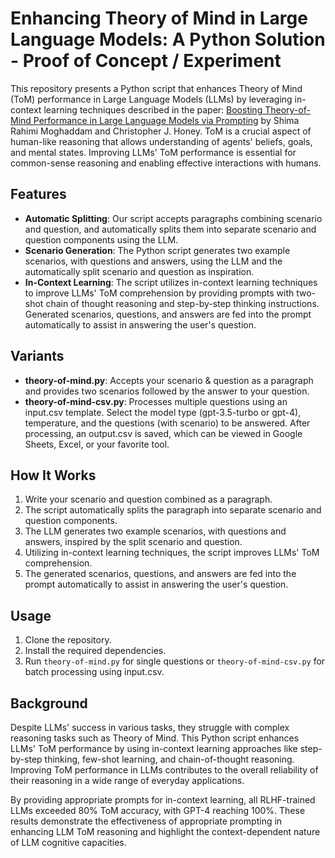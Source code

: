# Enhancing Theory of Mind in Large Language Models: A Python Solution - Proof of Concept / Experiment

This repository presents a Python script that enhances Theory of Mind (ToM) performance in Large Language Models (LLMs) by leveraging in-context learning techniques described in the paper: [Boosting Theory-of-Mind Performance in Large Language Models via Prompting](https://arxiv.org/pdf/2304.11490.pdf) by Shima Rahimi Moghaddam and Christopher J. Honey. ToM is a crucial aspect of human-like reasoning that allows understanding of agents' beliefs, goals, and mental states. Improving LLMs' ToM performance is essential for common-sense reasoning and enabling effective interactions with humans.

## Features

- **Automatic Splitting**: Our script accepts paragraphs combining scenario and question, and automatically splits them into separate scenario and question components using the LLM.
- **Scenario Generation**: The Python script generates two example scenarios, with questions and answers, using the LLM and the automatically split scenario and question as inspiration.
- **In-Context Learning**: The script utilizes in-context learning techniques to improve LLMs' ToM comprehension by providing prompts with two-shot chain of thought reasoning and step-by-step thinking instructions. Generated scenarios, questions, and answers are fed into the prompt automatically to assist in answering the user's question.

## Variants

- **theory-of-mind.py**: Accepts your scenario & question as a paragraph and provides two scenarios followed by the answer to your question.
- **theory-of-mind-csv.py**: Processes multiple questions using an input.csv template. Select the model type (gpt-3.5-turbo or gpt-4), temperature, and the questions (with scenario) to be answered. After processing, an output.csv is saved, which can be viewed in Google Sheets, Excel, or your favorite tool.

## How It Works

1. Write your scenario and question combined as a paragraph.
2. The script automatically splits the paragraph into separate scenario and question components.
3. The LLM generates two example scenarios, with questions and answers, inspired by the split scenario and question.
4. Utilizing in-context learning techniques, the script improves LLMs' ToM comprehension.
5. The generated scenarios, questions, and answers are fed into the prompt automatically to assist in answering the user's question.

## Usage

1. Clone the repository.
2. Install the required dependencies.
3. Run `theory-of-mind.py` for single questions or `theory-of-mind-csv.py` for batch processing using input.csv.

## Background

Despite LLMs' success in various tasks, they struggle with complex reasoning tasks such as Theory of Mind. This Python script enhances LLMs' ToM performance by using in-context learning approaches like step-by-step thinking, few-shot learning, and chain-of-thought reasoning. Improving ToM performance in LLMs contributes to the overall reliability of their reasoning in a wide range of everyday applications.

By providing appropriate prompts for in-context learning, all RLHF-trained LLMs exceeded 80% ToM accuracy, with GPT-4 reaching 100%. These results demonstrate the effectiveness of appropriate prompting in enhancing LLM ToM reasoning and highlight the context-dependent nature of LLM cognitive capacities.
